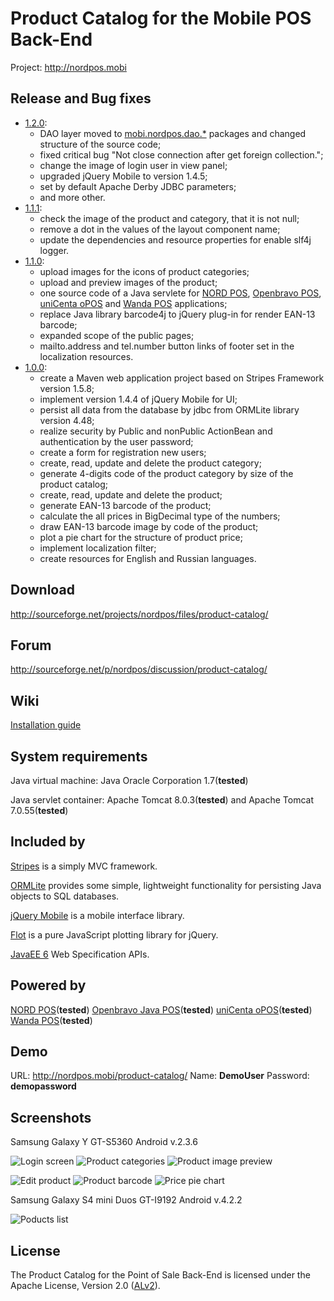 Product Catalog for the Mobile POS Back-End
===========================================
Project: http://nordpos.mobi

## Release and Bug fixes ##
* [1.2.0](https://github.com/nordpos-mobi/product-catalog/releases/tag/1.2.0):
  * DAO layer moved to [mobi.nordpos.dao.*](https://github.com/nordpos-mobi/nordpos-dao) packages and changed structure of the source code;
  * fixed critical bug "Not close connection after get foreign collection.";
  * change the image of login user in view panel; 
  * upgraded jQuery Mobile to version 1.4.5; 
  * set  by default Apache Derby JDBC parameters;
  * and more other.
* [1.1.1](https://github.com/nordpos-mobi/product-catalog/releases/tag/1.1.1):
  * check the image of the product and category, that it is not null;
  * remove a dot in the values of the layout component name;
  * update the dependencies and resource properties for enable slf4j logger.
* [1.1.0](https://github.com/nordpos-mobi/product-catalog/releases/tag/1.1.0):
  * upload images for the icons of product categories;
  * upload and preview images of the product;
  * one source code of a Java servlete for [NORD POS](http://github.com/nordpos/nordpos), [Openbravo POS](http://sourceforge.net/projects/openbravopos/), [uniCenta oPOS](http://sourceforge.net/projects/unicentaopos/) and [Wanda POS](https://sourceforge.net/projects/wandaposdapos/) applications;
  * replace Java library barcode4j to jQuery plug-in for render EAN-13 barcode;
  * expanded scope of the public pages;
  * mailto.address and tel.number button links of footer set in the localization resources.
* [1.0.0](https://github.com/nordpos-mobi/product-catalog/releases/tag/1.0.0):
  * create a Maven web application project based on Stripes Framework version 1.5.8;
  * implement version 1.4.4 of jQuery Mobile for UI;
  * persist all data from the database by jdbc from ORMLite library version 4.48;
  * realize security by Public and nonPublic ActionBean and authentication by the user password;
  * create a form for registration new users;
  * create, read, update and delete the product category;
  * generate 4-digits code of the product category by size of the product catalog;
  * create, read, update and delete the product;
  * generate EAN-13 barcode of the product;
  * calculate the all prices in BigDecimal type of the numbers;
  * draw EAN-13 barcode image by code of the product;
  * plot a pie chart for the structure of product price;
  * implement localization filter;
  * create resources for English and Russian languages.

## Download
http://sourceforge.net/projects/nordpos/files/product-catalog/

## Forum
http://sourceforge.net/p/nordpos/discussion/product-catalog/

## Wiki 
[Installation guide](https://github.com/nordpos-mobi/product-catalog/wiki)

## System requirements
Java virtual machine: Java Oracle Corporation 1.7(**tested**)

Java servlet container: Apache Tomcat 8.0.3(**tested**) and Apache Tomcat 7.0.55(**tested**)

## Included by
[Stripes](http://stripesframework.org) is a simply MVC framework.

[ORMLite](http://ormlite.com/) provides some simple, lightweight functionality for persisting Java objects to SQL databases.

[jQuery Mobile](http://jquerymobile.com/) is a mobile interface library.

[Flot](http://www.flotcharts.org/) is a pure JavaScript plotting library for jQuery.

[JavaEE 6](http://www.oracle.com/technetwork/java/javaee/tech/javaee6technologies-1955512.html) Web Specification APIs.

## Powered by
[NORD POS](http://github.com/nordpos/nordpos)(**tested**) [Openbravo Java POS](http://sourceforge.net/projects/openbravopos/)(**tested**) [uniCenta oPOS](http://sourceforge.net/projects/unicentaopos/)(**tested**) [Wanda POS](http://sourceforge.net/projects/wandaposdapos/)(**tested**)

## Demo
URL: http://nordpos.mobi/product-catalog/
Name: **DemoUser** Password: **demopassword**

## Screenshots
Samsung Galaxy Y GT-S5360 Android v.2.3.6

![Login screen](https://cloud.githubusercontent.com/assets/1005780/4693219/7af6f184-578f-11e4-8c14-ecbbb973f5b9.png) ![Product categories](https://cloud.githubusercontent.com/assets/1005780/4978221/f6c3e136-68ed-11e4-81e0-19a35ffd018e.png) ![Product image preview](https://cloud.githubusercontent.com/assets/1005780/4978222/f6cd5360-68ed-11e4-9fd7-d9eb077af408.png)

![Edit product](https://cloud.githubusercontent.com/assets/1005780/4693240/474cc7e0-5790-11e4-93ed-d6a94c5b597c.png) ![Product barcode](https://cloud.githubusercontent.com/assets/1005780/4693256/4e7e904c-5791-11e4-94c9-a23497b7f48f.png) ![Price pie chart](https://cloud.githubusercontent.com/assets/1005780/4693257/4e83a2d0-5791-11e4-8dc7-73da1aa19ddb.png)

Samsung Galaxy S4 mini Duos GT-I9192 Android v.4.2.2

![Poducts list](https://cloud.githubusercontent.com/assets/1005780/4693228/cbc74118-578f-11e4-80a7-f1c6fa296f46.png)

## License
The Product Catalog for the Point of Sale Back-End is licensed under the Apache License, Version 2.0 ([ALv2](http://www.apache.org/licenses/LICENSE-2.0.html)).
